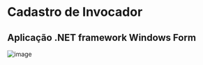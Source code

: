 # Cadastro de Invocador

## Aplicação .NET framework Windows Form

![image](https://user-images.githubusercontent.com/93548287/162595062-8c1edd20-16a0-4406-a387-4f200c062212.png)

